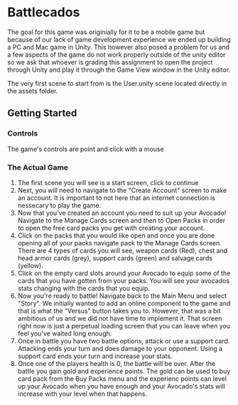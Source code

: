 # Battlecados

The goal for this game was originially for it to be a mobile game but because of our lack of game development experience we ended up building a PC and Mac game in Unity.
This however also posed a problem for us and a few aspects of the game do not work properly outside of the unity editor so we ask that whoever is grading this assignment to open the project through Unity and play it through the Game View window in the Unity editor.

The very first scene to start from is the User.unity scene located directly in the assets folder.

## Getting Started

### Controls

The game's controls are point and click with a mouse

### The Actual Game

1. The first scene you will see is a start screen, click to continue
2. Next, you will need to navigate to the "Create Account" screen to make an account. It is important to not here that an internet connection is nessecary to play the game.
3. Now that you've created an account you need to suit up your Avocado! Navigate to the Manage Cards screen and then to Open Packs in order to open the free card packs you get with creating your account.
4. Click on the packs that you would like open and once you are done opening all of your packs navigate pack to the Manage Cards screen. There are 4 types of cards you will see, weapon cards (Red), chest and head armor cards (grey), support cards (green) and salvage cards (yellow).
5. Click on the empty card slots around your Avocado to equip some of the cards that you have gotten from your packs. You will see your avocados stats changing with the cards that you equip.
6. Now you're ready to battle! Navigate back to the Main Menu and select "Story". We initially wanted to add an online component to the game and that is what the "Versus" button takes you to. However, that was a bit ambitious of us and we did not have time to implement it. That screen right now is just a perpetual loading screen that you can leave when you feel you've waited long enough.
7. Once in battle you have two battle options, attack or use a support card. Attacking ends your turn and does damage to your opponent. Using a support card ends your turn and increase your stats.
8. Once one of the players health is 0, the battle will be over. After the battle you gain gold and experience points. The gold can be used to buy card pack from the Buy Packs menu and the experienc points can level up your Avocado when you have enough and your Avocado's stats will increase with your level when that happens.
